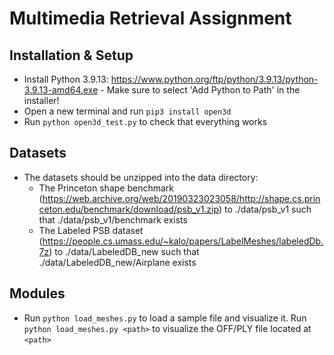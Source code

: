 # Multimedia Retrieval Assignment

## Installation & Setup
 - Install Python 3.9.13: https://www.python.org/ftp/python/3.9.13/python-3.9.13-amd64.exe - Make sure to select 'Add Python to Path' in the installer!
 - Open a new terminal and run `pip3 install open3d`
 - Run `python open3d_test.py` to check that everything works

## Datasets
 - The datasets should be unzipped into the data directory:
   - The Princeton shape benchmark (https://web.archive.org/web/20190323023058/http://shape.cs.princeton.edu/benchmark/download/psb_v1.zip) to ./data/psb_v1 such that ./data/psb_v1/benchmark exists
   - The Labeled PSB dataset (https://people.cs.umass.edu/~kalo/papers/LabelMeshes/labeledDb.7z) to ./data/LabeledDB_new such that ./data/LabeledDB_new/Airplane exists

## Modules
 - Run `python load_meshes.py` to load a sample file and visualize it. Run `python load_meshes.py <path>` to visualize the OFF/PLY file located at `<path>` 